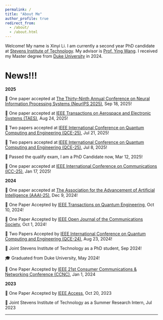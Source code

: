 ```yaml
---
permalink: /
title: "About Me"
author_profile: true
redirect_from: 
  - /about/
  - /about.html
---
```


Welcome! My name is Xinyi Li. I am currently a second year PhD candidate at [Stevens Institute of Technology](https://www.stevens.edu/). My advisor is [Prof. Ying Wang](https://www.stevens.edu/profile/ywang6). I received my Master degree from [Duke University](https://duke.edu/) in 2024.

News!!!
======

**2025**

:tada: One paper accepted at [The Thirty-Ninth Annual Conference on Neural Information Processing Systems (NeurIPS 2025)](https://neurips.cc/), Sep 18, 2025!

:tada: One paper accepted at [IEEE Transactions on Aerospace and Electronic Systems (TAES)](https://ieee-aess.org/publications/taes), Aug 24, 2025!

:tada: Two papers accepted at [IEEE International Conference on Quantum Computing and Engineering (QCE-25)](https://qce.quantum.ieee.org/2025/), Jul 21, 2025!

:tada: Two papers accepted at [IEEE International Conference on Quantum Computing and Engineering (QCE-25)](https://qce.quantum.ieee.org/2025/), Jul 8, 2025!

:clap: Passed the qualify exam, I am a PhD Candidate now, Mar 12, 2025!

:tada: One paper accepted at [IEEE International Conference on Communications (ICC-25)](https://icc2025.ieee-icc.org/), Jan 17, 2025!

**2024**

:tada: One paper accepted at [The Association for the Advancement of Artificial Intelligence (AAAI-25)](https://aaai.org/conference/aaai/aaai-25/), Dec 9, 2024!

:tada: One Paper Accepted by [IEEE Transactions on Quantum Engineering](https://ieeexplore.ieee.org/xpl/RecentIssue.jsp?punumber=8924785), Oct 10, 2024!

:tada: One Paper Accepted by [IEEE Open Journal of the Communications Society](https://ieeexplore.ieee.org/xpl/RecentIssue.jsp?punumber=8782661), Oct 1, 2024!

:tada: Two Papers Accepted by [IEEE International Conference on Quantum Computing and Engineering (QCE-24)](https://qce.quantum.ieee.org/2024/), Aug 23, 2024!

:school: Joint Stevens Institute of Technology as a PhD student, Sep 2024!

:mortar_board: Graduated from Duke University, May 2024!

:tada: One Paper Accepted by [IEEE 21st Consumer Communications & Networking Conference (CCNC)](https://ccnc2024.ieee-ccnc.org/), Jan 1, 2024


**2023**

:tada: One Paper Accepted by [IEEE Access](https://ieeeaccess.ieee.org/), Oct 20, 2023

:school: Joint Stevens Institute of Technology as a Summer Research Intern, Jul 2023


<hr>
<script type="text/javascript" id="clustrmaps" src="//clustrmaps.com/map_v2.js?d=TScQ47l_OlRzhNZdYJSyyPX_o8qpPDgoSOFsoqJxs1U&cl=ffffff&w=a"></script>



